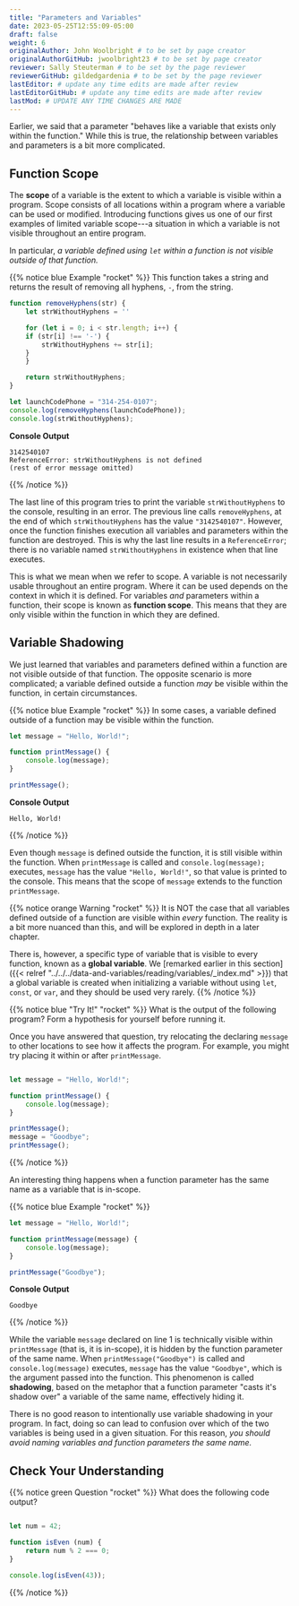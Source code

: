 ```yaml
---
title: "Parameters and Variables"
date: 2023-05-25T12:55:09-05:00
draft: false
weight: 6
originalAuthor: John Woolbright # to be set by page creator
originalAuthorGitHub: jwoolbright23 # to be set by page creator
reviewer: Sally Steuterman # to be set by the page reviewer
reviewerGitHub: gildedgardenia # to be set by the page reviewer
lastEditor: # update any time edits are made after review
lastEditorGitHub: # update any time edits are made after review
lastMod: # UPDATE ANY TIME CHANGES ARE MADE
---
```


Earlier, we said that a parameter "behaves like a variable that exists only within the function." While this is true, the relationship between variables and parameters is a bit more complicated.

## Function Scope

The **scope** of a variable is the extent to which a variable is visible within
a program. Scope consists of all locations within a program where a variable
can be used or modified. Introducing functions gives us one of our first
examples of limited variable scope---a situation in which a variable is not
visible throughout an entire program.

In particular, *a variable defined using `let` within a function is not visible outside of that function.*

{{% notice blue Example "rocket" %}}
This function takes a string and returns the result of removing all hyphens, `-`, from the string.

```javascript
function removeHyphens(str) {
    let strWithoutHyphens = ''

    for (let i = 0; i < str.length; i++) {
    if (str[i] !== '-') {
        strWithoutHyphens += str[i];
    }
    }

    return strWithoutHyphens;
}

let launchCodePhone = "314-254-0107";
console.log(removeHyphens(launchCodePhone));
console.log(strWithoutHyphens);
```

**Console Output**

```console
3142540107
ReferenceError: strWithoutHyphens is not defined
(rest of error message omitted)
```
{{% /notice %}}

The last line of this program tries to print the variable `strWithoutHyphens`
to the console, resulting in an error. The previous line calls
`removeHyphens`, at the end of which `strWithoutHyphens` has the value
`"3142540107"`. However, once the function finishes execution all variables
and parameters within the function are destroyed. This is why the last line
results in a `ReferenceError`; there is no variable named
`strWithoutHyphens` in existence when that line executes.

This is what we mean when we refer to scope. A variable is not necessarily usable throughout an entire program. Where it can be used depends on the context in which it is defined. For variables *and* parameters within a function, their scope is known as **function scope**. This means that they are only visible within the function in which they are defined.

## Variable Shadowing

We just learned that variables and parameters defined within a function are not visible outside of that function. The opposite scenario is more complicated; a variable defined outside a function *may* be visible within the function, in certain circumstances.

{{% notice blue Example "rocket" %}}
In some cases, a variable defined outside of a function may be visible within the function.

```javascript
let message = "Hello, World!";

function printMessage() {
    console.log(message);
}

printMessage();
```

**Console Output**

```console
Hello, World!   
```
{{% /notice %}}

Even though `message` is defined outside the function, it is still visible within the function. When `printMessage` is called and `console.log(message);` executes, `message` has the value `"Hello, World!"`, so that value is printed to the console. This means that the scope of `message` extends to the function `printMessage`.

{{% notice orange Warning "rocket" %}}
It is NOT the case that all variables defined outside of a function are
visible within *every* function. The reality is a bit more nuanced than
this, and will be explored in depth in a later chapter.

There is, however, a specific type of variable that is visible to every
function, known as a **global variable**. We
[remarked earlier in this section]({{< relref "../../../data-and-variables/reading/variables/_index.md" >}}) that a global variable is
created when initializing a variable without using `let`, `const`, or
`var`, and they should be used very rarely.
{{% /notice %}}

{{% notice blue "Try It!" "rocket" %}}
What is the output of the following program? Form a hypothesis for yourself before running it.

Once you have answered that question, try relocating the declaring `message` to other locations to see how it affects the program. For example, you might try placing it within or after `printMessage`.

```javascript

let message = "Hello, World!";

function printMessage() {
    console.log(message);
}

printMessage();
message = "Goodbye";
printMessage();
```
{{% /notice %}}

An interesting thing happens when a function parameter has the same name as a variable that is in-scope. 

{{% notice blue Example "rocket" %}}
```javascript
let message = "Hello, World!";

function printMessage(message) {
    console.log(message);
}

printMessage("Goodbye");
```

**Console Output**

```console
Goodbye
```
{{% /notice %}}

While the variable `message` declared on line 1 is technically visible within `printMessage` (that is, it is in-scope), it is hidden by the function parameter of the same name. When `printMessage("Goodbye")` is called and `console.log(message)` executes, `message` has the value `"Goodbye"`, which is the argument passed into the function. This phenomenon is called **shadowing**, based on the metaphor that a function parameter "casts it's shadow over" a variable of the same name, effectively hiding it. 

There is no good reason to intentionally use variable shadowing in your program. In fact, doing so can lead to confusion over which of the two variables is being used in a given situation. For this reason, *you should avoid naming variables and function parameters the same name.*

## Check Your Understanding

{{% notice green Question "rocket" %}}
What does the following code output?

```javascript

let num = 42;

function isEven (num) { 
    return num % 2 === 0; 
}

console.log(isEven(43));
```
<!-- Solution: false -->
{{% /notice %}}